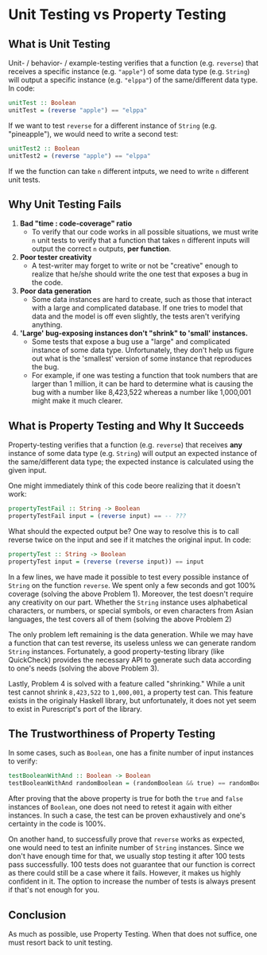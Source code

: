 # Unit Testing vs Property Testing

## What is Unit Testing

Unit- / behavior- / example-testing verifies that a function (e.g. `reverse`) that receives a specific instance (e.g. `"apple"`) of some data type (e.g. `String`) will output a specific instance (e.g. `"elppa"`) of the same/different data type. In code:
```purescript
unitTest :: Boolean
unitTest = (reverse "apple") == "elppa"
```

If we want to test `reverse` for a different instance of `String` (e.g. "pineapple"), we would need to write a second test:
```purescript
unitTest2 :: Boolean
unitTest2 = (reverse "apple") == "elppa"
```
If we the function can take `n` different intputs, we need to write `n` different unit tests.

## Why Unit Testing Fails

1. **Bad "time : code-coverage" ratio**
    - To verify that our code works in all possible situations, we must write `n` unit tests to verify that a function that takes `n` different inputs will output the correct `n` outputs, **per function**.
2. **Poor tester creativity**
    - A test-writer may forget to write or not be "creative" enough to realize that he/she should write the one test that exposes a bug in the code.
3. **Poor data generation**
    - Some data instances are hard to create, such as those that interact with a large and complicated database. If one tries to model that data and the model is off even slightly, the tests aren't verifying anything.
4. **'Large' bug-exposing instances don't "shrink" to 'small' instances.**
    - Some tests that expose a bug use a "large" and complicated instance of some data type. Unfortunately, they don't help us figure out what is the 'smallest' version of some instance that reproduces the bug.
    - For example, if one was testing a function that took numbers that are larger than 1 million, it can be hard to determine what is causing the bug with a number like 8,423,522 whereas a number like 1,000,001 might make it much clearer.

## What is Property Testing and Why It Succeeds

Property-testing verifies that a function (e.g. `reverse`) that receives **any** instance of some data type (e.g. `String`) will output an expected instance of the same/different data type; the expected instance is calculated using the given input.

One might immediately think of this code beore realizing that it doesn't work:
```purescript
propertyTestFail :: String -> Boolean
propertyTestFail input = (reverse input) == -- ???
```
What should the expected output be? One way to resolve this is to call reverse twice on the input and see if it matches the original input. In code:
```purescript
propertyTest :: String -> Boolean
propertyTest input = (reverse (reverse input)) == input
```

In a few lines, we have made it possible to test every possible instance of `String` on the function `reverse`. We spent only a few seconds and got 100% coverage (solving the above Problem 1). Moreover, the test doesn't require any creativity on our part. Whether the `String` instance uses alphabetical characters, or numbers, or special symbols, or even characters from Asian languages, the test covers all of them (solving the above Problem 2)

The only problem left remaining is the data generation. While we may have a function that can test reverse, its useless unless we can generate random `String` instances. Fortunately, a good property-testing library (like QuickCheck) provides the necessary API to generate such data according to one's needs (solving the above Problem 3).

Lastly, Problem 4 is solved with a feature called "shrinking." While a unit test cannot shrink `8,423,522` to `1,000,001`, a property test can. This feature exists in the originaly Haskell library, but unfortunately, it does not yet seem to exist in Purescript's port of the library.

## The Trustworthiness of Property Testing

In some cases, such as `Boolean`, one has a finite number of input instances to verify:
```purescript
testBooleanWithAnd :: Boolean -> Boolean
testBooleanWithAnd randomBoolean = (randomBoolean && true) == randomBoolean
```
After proving that the above property is true for both the `true` and `false` instances of `Boolean`, one does not need to retest it again with either instances. In such a case, the test can be proven exhaustively and one's certainty in the code is 100%.

On another hand, to successfully prove that `reverse` works as expected, one would need to test an infinite number of `String` instances. Since we don't have enough time for that, we usually stop testing it after 100 tests pass successfully. 100 tests does not guarantee that our function is correct as there could still be a case where it fails. However, it makes us highly confident in it. The option to increase the number of tests is always present if that's not enough for you.

## Conclusion

As much as possible, use Property Testing. When that does not suffice, one must resort back to unit testing.
